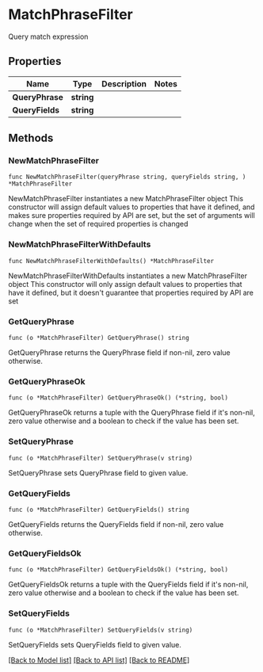 # MatchPhraseFilter

Query match expression

## Properties

Name | Type | Description | Notes
------------ | ------------- | ------------- | -------------
**QueryPhrase** | **string** |  | 
**QueryFields** | **string** |  | 

## Methods

### NewMatchPhraseFilter

`func NewMatchPhraseFilter(queryPhrase string, queryFields string, ) *MatchPhraseFilter`

NewMatchPhraseFilter instantiates a new MatchPhraseFilter object
This constructor will assign default values to properties that have it defined,
and makes sure properties required by API are set, but the set of arguments
will change when the set of required properties is changed

### NewMatchPhraseFilterWithDefaults

`func NewMatchPhraseFilterWithDefaults() *MatchPhraseFilter`

NewMatchPhraseFilterWithDefaults instantiates a new MatchPhraseFilter object
This constructor will only assign default values to properties that have it defined,
but it doesn't guarantee that properties required by API are set

### GetQueryPhrase

`func (o *MatchPhraseFilter) GetQueryPhrase() string`

GetQueryPhrase returns the QueryPhrase field if non-nil, zero value otherwise.

### GetQueryPhraseOk

`func (o *MatchPhraseFilter) GetQueryPhraseOk() (*string, bool)`

GetQueryPhraseOk returns a tuple with the QueryPhrase field if it's non-nil, zero value otherwise
and a boolean to check if the value has been set.

### SetQueryPhrase

`func (o *MatchPhraseFilter) SetQueryPhrase(v string)`

SetQueryPhrase sets QueryPhrase field to given value.


### GetQueryFields

`func (o *MatchPhraseFilter) GetQueryFields() string`

GetQueryFields returns the QueryFields field if non-nil, zero value otherwise.

### GetQueryFieldsOk

`func (o *MatchPhraseFilter) GetQueryFieldsOk() (*string, bool)`

GetQueryFieldsOk returns a tuple with the QueryFields field if it's non-nil, zero value otherwise
and a boolean to check if the value has been set.

### SetQueryFields

`func (o *MatchPhraseFilter) SetQueryFields(v string)`

SetQueryFields sets QueryFields field to given value.



[[Back to Model list]](../README.md#documentation-for-models) [[Back to API list]](../README.md#documentation-for-api-endpoints) [[Back to README]](../README.md)


